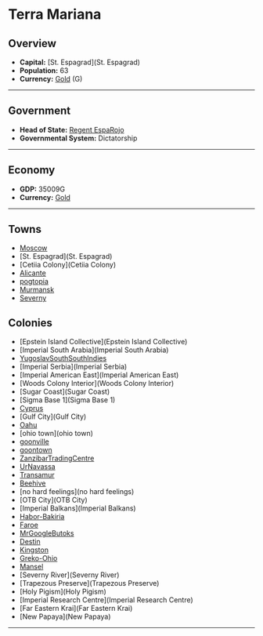 # Terra Mariana

## Overview

- **Capital:** [St. Espagrad](St. Espagrad)
- **Population:** 63
- **Currency:** [Gold](Gold) (G)

---

## Government

- **Head of State:** [Regent EspaRojo](EspaRojo)
- **Governmental System:** Dictatorship

---

## Economy

- **GDP:** <!-- GDP -->35009G<!-- GDP -->
- **Currency:** [Gold](Gold)

---

## Towns

- [Moscow](Moscow)
- [St. Espagrad](St. Espagrad)
- [Cetiia Colony](Cetiia Colony)
- [Alicante](Alicante)
- [pogtopia](pogtopia)
- [Murmansk](Murmansk)
- [Severny](Severny)

## Colonies

- [Epstein Island Collective](Epstein Island Collective)
- [Imperial South Arabia](Imperial South Arabia)
- [YugoslavSouthSouthIndies](YugoslavSouthSouthIndies)
- [Imperial Serbia](Imperial Serbia)
- [Imperial American East](Imperial American East)
- [Woods Colony Interior](Woods Colony Interior)
- [Sugar Coast](Sugar Coast)
- [Sigma Base 1](Sigma Base 1)
- [Cyprus](Cyprus)
- [Gulf City](Gulf City)
- [Oahu](Oahu)
- [ohio town](ohio town)
- [goonville](goonville)
- [goontown](goontown)
- [ZanzibarTradingCentre](ZanzibarTradingCentre)
- [UrNavassa](UrNavassa)
- [Transamur](Transamur)
- [Beehive](Beehive)
- [no hard feelings](no hard feelings)
- [OTB City](OTB City)
- [Imperial Balkans](Imperial Balkans)
- [Habor-Bakiria](Habor-Bakiria)
- [Faroe](Faroe)
- [MrGoogleButoks](MrGoogleButoks)
- [Destin](Destin)
- [Kingston](Kingston)
- [Greko-Ohio](Greko-Ohio)
- [Mansel](Mansel)
- [Severny River](Severny River)
- [Trapezous Preserve](Trapezous Preserve)
- [Holy Pigism](Holy Pigism)
- [Imperial Research Centre](Imperial Research Centre)
- [Far Eastern Krai](Far Eastern Krai)
- [New Papaya](New Papaya)

---